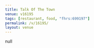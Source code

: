 ```yaml
---
title: Talk Of The Town
venue: v16195
tags: [restaurant, food, "fhrs:699197"]
permalink: /v/16195/
layout: venue
---
```

null